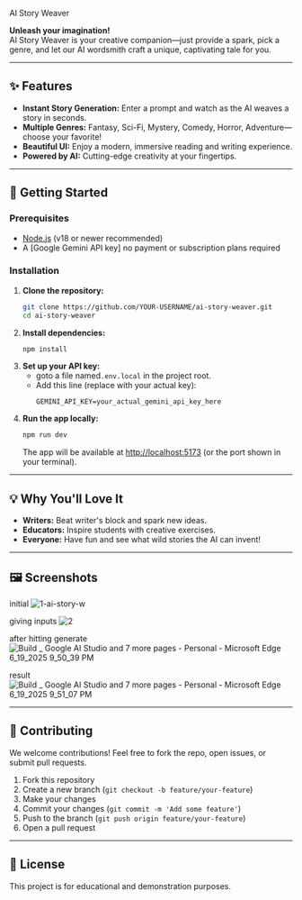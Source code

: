  AI Story Weaver

**Unleash your imagination!**  
AI Story Weaver is your creative companion—just provide a spark, pick a genre, and let our AI wordsmith craft a unique, captivating tale for you.

---

## ✨ Features
- **Instant Story Generation:** Enter a prompt and watch as the AI weaves a story in seconds.
- **Multiple Genres:** Fantasy, Sci-Fi, Mystery, Comedy, Horror, Adventure—choose your favorite!
- **Beautiful UI:** Enjoy a modern, immersive reading and writing experience.
- **Powered by  AI:** Cutting-edge creativity at your fingertips.

---

## 🚀 Getting Started

### Prerequisites
- [Node.js](https://nodejs.org/) (v18 or newer recommended)
- A [Google Gemini API key] no payment or subscription plans required
### Installation
1. **Clone the repository:**
   ```sh
   git clone https://github.com/YOUR-USERNAME/ai-story-weaver.git
   cd ai-story-weaver
   ```
2. **Install dependencies:**
   ```sh
   npm install
   ```
3. **Set up your API key:**
   - goto  a file named`.env.local` in the project root.
   - Add this line (replace with your actual key):
     ```
     GEMINI_API_KEY=your_actual_gemini_api_key_here
     ```
4. **Run the app locally:**
   ```sh
   npm run dev
   ```
   The app will be available at [http://localhost:5173](http://localhost:5173) (or the port shown in your terminal).

---

## 💡 Why You'll Love It
- **Writers:** Beat writer's block and spark new ideas.
- **Educators:** Inspire students with creative exercises.
- **Everyone:** Have fun and see what wild stories the AI can invent!

---

## 🖼️ Screenshots
initial
![1-ai-story-w](https://github.com/user-attachments/assets/b32e0fb0-32c6-4aa9-a508-27371c2501e6)

giving inputs
![2](https://github.com/user-attachments/assets/746d2a88-d5f5-41f1-893d-bee89b4eead0)

after hitting generate
![Build _ Google AI Studio and 7 more pages - Personal - Microsoft​ Edge 6_19_2025 9_50_39 PM](https://github.com/user-attachments/assets/0916b87e-df70-4363-a9ff-23cbd140eb4b)

result
![Build _ Google AI Studio and 7 more pages - Personal - Microsoft​ Edge 6_19_2025 9_51_07 PM](https://github.com/user-attachments/assets/5c83a8b2-400d-4091-a965-1353a1d940b7)








---

## 🤝 Contributing
We welcome contributions! Feel free to fork the repo, open issues, or submit pull requests.

1. Fork this repository
2. Create a new branch (`git checkout -b feature/your-feature`)
3. Make your changes
4. Commit your changes (`git commit -m 'Add some feature'`)
5. Push to the branch (`git push origin feature/your-feature`)
6. Open a pull request

---

## 📄 License
This project is for educational and demonstration purposes.




